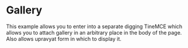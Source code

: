 # Gallery #

This example allows you to enter into a separate digging TineMCE which allows you to attach
gallery in an arbitrary place in the body of the page.
Also allows upravyat form in which to display it.
